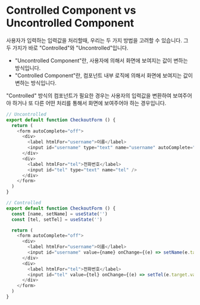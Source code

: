 # Controlled Component vs Uncontrolled Component

사용자가 입력하는 입력값을 처리할때, 우리는 두 가지 방법을 고려할 수 있습니다. 그 두 가지가 바로 "Controlled"와 "Uncontrolled"입니다.

- "Uncontrolled Component"란, 사용자에 의해서 화면에 보여지는 값이 변하는 방식입니다.
- "Controlled Component"란, 컴포넌트 내부 로직에 의해서 화면에 보여지는 값이 변하는 방식입니다.

"Controlled" 방식의 컴포넌트가 필요한 경우는 사용자의 입력값을 변환하여 보여주어야 하거나 또 다른 어떤 처리를 통해서 화면에 보여주어야 하는 경우입니다.

```js
// Uncontrolled
export default function CheckoutForm () {
  return (
    <form autoComplete="off">
      <div>
        <label htmlFor="username">이름</label>
        <input id="username" type="text" name="username" autoComplete="off" />
      </div>
      <div>
        <label htmlFor="tel">전화번호</label>
        <input id="tel" type="text" name="tel" />
      </div>
    </form>
  )
}

// Controlled
export default function CheckoutForm () {
  const [name, setName] = useState('')
  const [tel, setTel] = useState('')

  return (
    <form autoComplete="off">
      <div>
        <label htmlFor="username">이름</label>
        <input id="username" value={name} onChange={(e) => setName(e.target.value)} type="text" name="username" autoComplete="off" />
      </div>
      <div>
        <label htmlFor="tel">전화번호</label>
        <input id="tel" value={tel} onChange={(e) => setTel(e.target.value)} type="text" name="tel" />
      </div>
    </form>
  )
}
```
